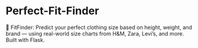 # Perfect-Fit-Finder
🧵 FitFinder: Predict your perfect clothing size based on height, weight, and brand — using real-world size charts from H&amp;M, Zara, Levi’s, and more. Built with Flask.
